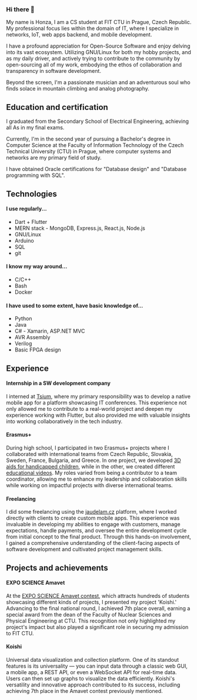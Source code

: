 ### Hi there 👋

My name is Honza, I am a CS student at FIT CTU in Prague, Czech Republic. My professional focus lies within the domain of IT, where I specialize in networks, IoT, web apps backend, and mobile development.

I have a profound appreciation for Open-Source Software and enjoy delving into its vast ecosystem. Utilizing GNU/Linux for both my hobby projects, and as my daily driver, and actively trying to contribute to the community by open-sourcing all of my work, embodying the ethos of collaboration and transparency in software development.

Beyond the screen, I'm a passionate musician and an adventurous soul who finds solace in mountain climbing and analog photography.

## Education and certification

I graduated from the Secondary School of Electrical Engineering, achieving all As in my final exams. 

Currently, I'm in the second year of pursuing a Bachelor's degree in Computer Science at the Faculty of Information Technology of the Czech Technical University (CTU) in Prague, where computer systems and networks are my primary field of study.

I have obtained Oracle certifications for "Database design" and "Database programming with SQL".

## Technologies
#### I use regularly...
- Dart + Flutter
- MERN stack - MongoDB, Express.js, React.js, Node.js
- GNU/Linux
- Arduino
- SQL
- git

#### I know my way around...
- C/C++
- Bash
- Docker

#### I have used to some extent, have basic knowledge of...
- Python
- Java
- C# - Xamarin, ASP.NET MVC
- AVR Assembly
- Verilog
- Basic FPGA design

## Experience
#### Internship in a SW development company
I interned at [Tsium](https://www.tsium.cz/), where my primary responsibility was to develop a native mobile app for a platform showcasing IT conferences. This experience not only allowed me to contribute to a real-world project and deepen my experience working with Flutter, but also provided me with valuable insights into working collaboratively in the tech industry.

#### Erasmus+
During high school, I participated in two Erasmus+ projects where I collaborated with international teams from Czech Republic, Slovakia, Sweden, France, Bulgaria, and Greece. In one project, we developed [3D aids for handicapped children](https://projekty.spse.cz/3dahc/project.html), while in the other, we created different [educational videos](https://projekty.spse.cz/vamlte/). My roles varied from being a contributor to a team coordinator, allowing me to enhance my leadership and collaboration skills while working on impactful projects with diverse international teams.

#### Freelancing
I did some freelancing using the [jaudelam.cz](https://www.jaudelam.cz/) platform, where I worked directly with clients to create custom mobile apps. This experience was invaluable in developing my abilities to engage with customers, manage expectations, handle payments, and oversee the entire development cycle from initial concept to the final product. Through this hands-on involvement, I gained a comprehensive understanding of the client-facing aspects of software development and cultivated project management skills.

## Projects and achievements
#### EXPO SCIENCE Amavet
At the [EXPO SCIENCE Amavet contest](http://amavet.fvtp.cz/?p=985), which attracts hundreds of students showcasing different kinds of projects, I presented my project 'Koishi.' Advancing to the final national round, I achieved 7th place overall, earning a special award from the dean of the Faculty of Nuclear Sciences and Physical Engineering at CTU. This recognition not only highlighted my project's impact but also played a significant role in securing my admission to FIT CTU.

#### Koishi
Universal data visualization and collection platform. One of its standout features is its universality — you can input data through a classic web GUI, a mobile app, a REST API, or even a WebSocket API for real-time data. Users can then set up graphs to visualize the data efficiently. Koishi's versatility and innovative approach contributed to its success, including achieving 7th place in the Amavet contest previously mentioned.
